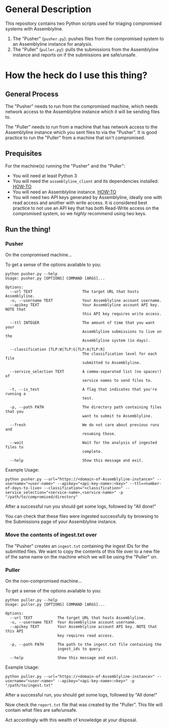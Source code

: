 # General Description
This repository contains two Python scripts used for triaging compromised systems with Assemblyline.
1. The "Pusher" (`pusher.py`): pushes files from the compromised system to an Assemblyline
instance for analysis.
2. The "Puller" (`puller.py`): pulls the submissions from the
Assemblyline instance and reports on if the submissions are safe/unsafe.
   

# How the heck do I use this thing?
## General Process
The "Pusher" needs to run from the compromised machine, which needs network access to the Assemblyline instance
which it will be sending files to.

The "Puller" needs to run from a machine that has network access to the Assemblyline instance
which you sent files to via the "Pusher". It is good practice to run the "Puller" from a machine that 
isn't compromised.

## Prequisites
For the machine(s) running the "Pusher" and the "Puller":
- You will need at least Python 3
- You will need the `assemblyline_client` and its dependencies installed. 
  [HOW-TO](https://cybercentrecanada.github.io/assemblyline4_docs/docs/user_manual/assemblyline_client.html)
- You will need an Assemblyline instance. [HOW-TO](https://cybercentrecanada.github.io/assemblyline4_docs/docs/installation.html)
- You will need two API keys generated by Assemblyline, ideally one with read access and another with write access. 
  It is considered best practice to not use an API key that has both Read-Write access on the compromised system, so 
  we *highly* recommend using two keys.

## Run the thing!
### Pusher
On the compromised machine...

To get a sense of the options available to you:
```
python pusher.py --help
Usage: pusher.py [OPTIONS] COMMAND [ARGS]...

Options:
  --url TEXT                      The target URL that hosts Assemblyline.
  -u, --username TEXT             Your Assemblyline account username.
  --apikey TEXT                   Your Assemblyline account API key. NOTE that
                                  this API key requires write access.

  --ttl INTEGER                   The amount of time that you want your
                                  Assemblyline submissions to live on the
                                  Assemblyline system (in days).

  --classification [TLP:W|TLP:G|TLP:A|TLP:R]
                                  The classification level for each file
                                  submitted to Assemblyline.

  --service_selection TEXT        A comma-separated list (no spaces!) of
                                  service names to send files to.

  -t, --is_test                   A flag that indicates that you're running a
                                  test.

  -p, --path PATH                 The directory path containing files that you
                                  want to submit to Assemblyline.

  --fresh                         We do not care about previous runs and
                                  resuming those.

  --wait                          Wait for the analysis of ingested files to
                                  complete.

  --help                          Show this message and exit.
```

Example Usage:
```
python pusher.py --url="https://<domain-of-Assemblyline-instance>" --username="<user-name>" --apikey="<api-key-name>:<key>" --ttl=<number-of-days-to-live> --classification="<classification>" --service_selection="<service-name>,<service-name>" -p "/path/to/compromised/directory"
```

After a successful run you should get some logs, followed by "All done!"

You can check that these files were ingested successfully by browsing to the Submissions page of your
Assemblyline instance.

### Move the contents of ingest.txt over
The "Pusher" creates an `ingest.txt` containing the ingest IDs for the submitted files. We 
want to copy the contents of this file over to a new file of the same name on the machine which we
will be using the "Puller" on.

### Puller
On the non-compromised machine...

To get a sense of the options available to you:
```
python puller.py --help
Usage: puller.py [OPTIONS] COMMAND [ARGS]...

Options:
  --url TEXT           The target URL that hosts Assemblyline.
  -u, --username TEXT  Your Assemblyline account username.
  --apikey TEXT        Your Assemblyline account API key. NOTE that this API
                       key requires read access.

  -p, --path PATH      The path to the ingest.txt file containing the
                       ingest_ids to query.

  --help               Show this message and exit.

```

Example Usage:
```
python puller.py --url="https://<domain-of-Assemblyline-instance>" --username="<user-name>" --apikey="<api-key-name>:<key>" -p "/path/to/ingest.txt"
```

After a successful run, you should get some logs, followed by "All done!"

Now check the `report.txt` file that was created by the "Puller". This file will contain what files 
are safe/unsafe.

Act accordingly with this wealth of knowledge at your disposal.